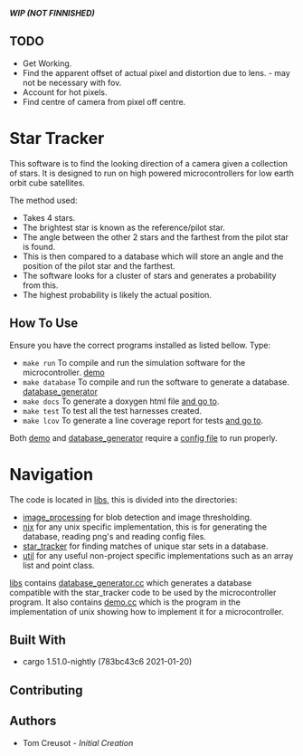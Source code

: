 ***WIP (NOT FINNISHED)***

## TODO
* Get Working.
* Find the apparent offset of actual pixel and distortion due to lens. - may not be necessary with fov.
* Account for hot pixels.
* Find centre of camera from pixel off centre.

# Star Tracker
This software is to find the looking direction of a camera given a collection of stars.
It is designed to run on high powered microcontrollers for low earth orbit cube satellites.

The method used:
* Takes 4 stars.
* The brightest star is known as the reference/pilot star.
* The angle between the other 2 stars and the farthest from the pilot star is found.
* This is then compared to a database which will store an angle and the position of the pilot star and the farthest.
* The software looks for a cluster of stars and generates a probability from this.
* The highest probability is likely the actual position.

## How To Use
Ensure you have the correct programs installed as listed bellow.
Type:
* `make run` To compile and run the simulation software for the microcontroller. [demo](out/demo)
* `make database` To compile and run the software to generate a database. [database_generator](out/database_generator)
* `make docs` To generate a doxygen html file [and go to](documentation/).
* `make test` To test all the test harnesses created.
* `make lcov` To generate a line coverage report for tests [and go to](coverage/).

Both [demo](out/demo) and [database_generator](out/database_generator) require a [config file](out/config.properties) to run properly.

# Navigation
The code is located in [libs](libs/), this is divided into the directories:
* [image_processing](libs/image_processing) for blob detection and image thresholding.
* [nix](libs/nix) for any unix specific implementation, this is for generating the database, reading png's and reading config files.
* [star_tracker](libs/star_tracker) for finding matches of unique star sets in a database.
* [util](libs/util) for any useful non-project specific implementations such as an array list and point class.

[libs](libs/) contains [database_generator.cc](libs/database_generator.cc) which generates a database compatible with the star_tracker code to be used by the microcontroller program.
It also contains [demo.cc](libs/demo.cc) which is the program in the implementation of unix showing how to implement it for a microcontroller.

## Built With
* cargo 1.51.0-nightly (783bc43c6 2021-01-20)

## Contributing

## Authors
* Tom Creusot - *Initial Creation*
